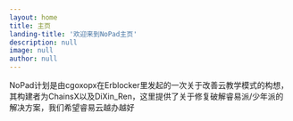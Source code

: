 ```yaml
---
layout: home
title: 主页
landing-title: '欢迎来到NoPad主页'
description: null
image: null
author: null
---
```


NoPad计划是由cgoxopx在Erblocker里发起的一次关于改善云教学模式的构想，其构建者为ChainsX以及DiXin_Ren，这里提供了关于修复破解睿易派/少年派的解决方案，我们希望睿易云越办越好
